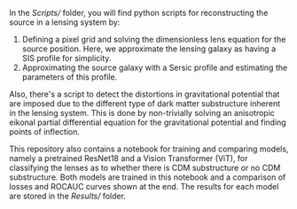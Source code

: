 In the *Scripts/* folder, you will find python scripts for reconstructing the source in a lensing system by:
1. Defining a pixel grid and solving the dimensionless lens equation for the source position. Here, we approximate the lensing galaxy as having a SIS profile for simplicity.
2. Approximating the source galaxy with a Sersic profile and estimating the parameters of this profile.

Also, there's a script to detect the distortions in gravitational potential that are imposed due to the different type of dark matter substructure inherent in the lensing system. This is done by non-trivially solving an anisotropic eikonal partial differential equation for the gravitational potential and finding points of inflection.

This repository also contains a notebook for training and comparing models, namely a pretrained ResNet18 and a Vision Transformer (ViT), for classifying the lenses as to whether there is CDM substructure or no CDM substructure. Both models are trained in this notebook and a comparison of losses and ROCAUC curves shown at the end. The results for each model are stored in the *Results/* folder. 
